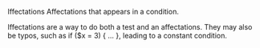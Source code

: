 Iffectations
Affectations that appears in a condition. 

Iffectations are a way to do both a test and an affectations. 
They may also be typos, such as if ($x = 3) { ... }, leading to a constant condition. 

<?php

// an iffectation : assignation in a If condition
if($connexion = mysql_connect($host, $user, $pass)) {
    $res = mysql_query($connexion, $query);
}

// Iffectation may happen in while too.
while($row = mysql_fetch($res)) {
    $store[] = $row;
}

?>

